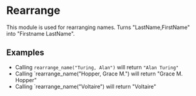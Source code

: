 Rearrange
=========

This module is used for rearranging names. 
Turns "LastName,FirstName" into "Firstname LastName".

## Examples

* Calling `rearrange_name("Turing, Alan")` will return `"Alan Turing"`
* Calling `rearrange_name("Hopper, Grace M.") will return "Grace M. Hopper"
* Calling `rearrange_name("Voltaire") will return "Voltaire"
